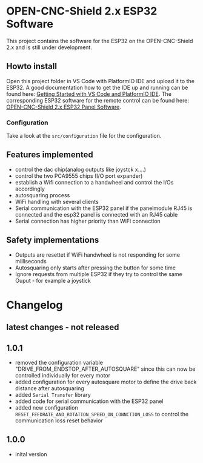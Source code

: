 # OPEN-CNC-Shield 2.x ESP32 Software

This project contains the software for the ESP32 on the OPEN-CNC-Shield 2.x and is still under development.

## Howto install

Open this project folder in VS Code with PlatformIO IDE and upload it to the ESP32. A good documentation how to get the IDE up and running can be found here:
[Getting Started with VS Code and PlatformIO IDE](https://randomnerdtutorials.com/vs-code-platformio-ide-esp32-esp8266-arduino/).
The corresponding ESP32 software for the remote control can be found here: [OPEN-CNC-Shield 2.x ESP32 Panel Software](https://github.com/timo1235/-ocs2.x-esp32-panel-software-).

### Configuration

Take a look at the `src/configuration` file for the configuration.

## Features implemented

- control the dac chip(analog outputs like joystck x....)
- control the two PCA9555 chips (I/O port expander)
- establish a Wifi connection to a handwheel and control the I/Os accordingly
- autosquaring process
- WiFi handling with several clients
- Serial communication with the ESP32 panel if the panelmodule RJ45 is connected and the esp32 panel is connected with an RJ45 cable
- Serial connection has higher priority than WiFi connection

## Safety implementations

- Outputs are resettet if WiFi handwheel is not responding for some milliseconds
- Autosquaring only starts after pressing the button for some time
- Ignore requests from multiple ESP32 if they try to control the same Ouput - for example a joystick

# Changelog

## latest changes - not released

## 1.0.1

- removed the configuration variable "DRIVE_FROM_ENDSTOP_AFTER_AUTOSQUARE" since this can now be controlled individually for every motor
- added configuration for every autosquare motor to define the drive back distance after autosquaring
- added `Serial Transfer` library
- added code for serial communication with the ESP32 panel
- added new configuration `RESET_FEEDRATE_AND_ROTATION_SPEED_ON_CONNCTION_LOSS` to control the communication loss reset behavior

## 1.0.0

- inital version
